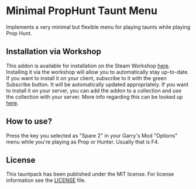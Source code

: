 Minimal PropHunt Taunt Menu
===========================

Implements a very minimal but flexible menu for playing taunts while playing Prop Hunt.

## Installation via Workshop

This addon is available for installation on the Steam Workshop [here](http://steamcommunity.com/sharedfiles/filedetails/?id=431297319). Installing it via the workshop will allow you to automatically stay up-to-date.
If you want to install it on your client, subscribe to it with the green Subscribe button. It will be automatically updated appropriately.
If you want to install it on your server, you can add the addon to a collection and use the collection with your server. More info regarding this can be looked up [here](http://wiki.garrysmod.com/page/Workshop_for_Dedicated_Servers).

## How to use?

Press the key you selected as "Spare 2" in your Garry's Mod "Options" menu while you're playing as Prop or Hunter. Usually that is F4.

## License

This tauntpack has been published under the MIT license. For license information see the [LICENSE](LICENSE) file.
